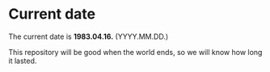 # Current date

The current date is **1983.04.16.** (YYYY.MM.DD.)

This repository will be good when the world ends, so we will know how long it lasted.